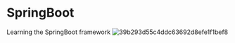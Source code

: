 # SpringBoot
Learning the SpringBoot framework
![39b293d55c4ddc63692d8efe1f1bef8](https://user-images.githubusercontent.com/72659288/138732764-34e2d250-f072-4f9b-a328-936bcfdd1aa3.png)
